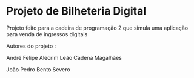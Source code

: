 # Projeto de Bilheteria Digital
Projeto feito para a cadeira de programação 2 que simula uma aplicação para venda de ingressos digitais

Autores do projeto :

André Felipe Alecrim Leão Cadena Magalhães

João Pedro Bento Severo
